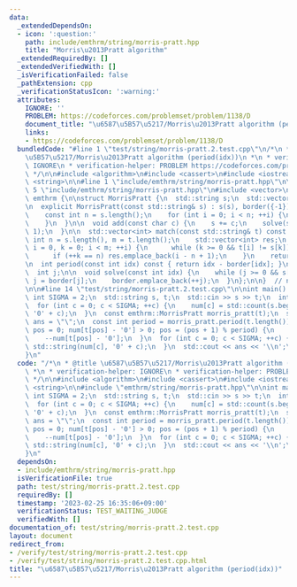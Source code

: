 ```yaml
---
data:
  _extendedDependsOn:
  - icon: ':question:'
    path: include/emthrm/string/morris-pratt.hpp
    title: "Morris\u2013Pratt algorithm"
  _extendedRequiredBy: []
  _extendedVerifiedWith: []
  _isVerificationFailed: false
  _pathExtension: cpp
  _verificationStatusIcon: ':warning:'
  attributes:
    IGNORE: ''
    PROBLEM: https://codeforces.com/problemset/problem/1138/D
    document_title: "\u6587\u5B57\u5217/Morris\u2013Pratt algorithm (period(idx))"
    links:
    - https://codeforces.com/problemset/problem/1138/D
  bundledCode: "#line 1 \"test/string/morris-pratt.2.test.cpp\"\n/*\n * @title \u6587\
    \u5B57\u5217/Morris\u2013Pratt algorithm (period(idx))\n *\n * verification-helper:\
    \ IGNORE\n * verification-helper: PROBLEM https://codeforces.com/problemset/problem/1138/D\n\
    \ */\n\n#include <algorithm>\n#include <cassert>\n#include <iostream>\n#include\
    \ <string>\n\n#line 1 \"include/emthrm/string/morris-pratt.hpp\"\n\n\n\n#line\
    \ 5 \"include/emthrm/string/morris-pratt.hpp\"\n#include <vector>\n\nnamespace\
    \ emthrm {\n\nstruct MorrisPratt {\n  std::string s;\n  std::vector<int> border;\n\
    \n  explicit MorrisPratt(const std::string& s) : s(s), border({-1}), j(-1) {\n\
    \    const int n = s.length();\n    for (int i = 0; i < n; ++i) {\n      solve(i);\n\
    \    }\n  }\n\n  void add(const char c) {\n    s += c;\n    solve(s.length() -\
    \ 1);\n  }\n\n  std::vector<int> match(const std::string& t) const {\n    const\
    \ int n = s.length(), m = t.length();\n    std::vector<int> res;\n    for (int\
    \ i = 0, k = 0; i < m; ++i) {\n      while (k >= 0 && t[i] != s[k]) k = border[k];\n\
    \      if (++k == n) res.emplace_back(i - n + 1);\n    }\n    return res;\n  }\n\
    \n  int period(const int idx) const { return idx - border[idx]; }\n\n private:\n\
    \  int j;\n\n  void solve(const int idx) {\n    while (j >= 0 && s[idx] != s[j])\
    \ j = border[j];\n    border.emplace_back(++j);\n  }\n};\n\n}  // namespace emthrm\n\
    \n\n#line 14 \"test/string/morris-pratt.2.test.cpp\"\n\nint main() {\n  constexpr\
    \ int SIGMA = 2;\n  std::string s, t;\n  std::cin >> s >> t;\n  int num[2];\n\
    \  for (int c = 0; c < SIGMA; ++c) {\n    num[c] = std::count(s.begin(), s.end(),\
    \ '0' + c);\n  }\n  const emthrm::MorrisPratt morris_pratt(t);\n  std::string\
    \ ans = \"\";\n  const int period = morris_pratt.period(t.length());\n  for (int\
    \ pos = 0; num[t[pos] - '0'] > 0; pos = (pos + 1) % period) {\n    ans += t[pos];\n\
    \    --num[t[pos] - '0'];\n  }\n  for (int c = 0; c < SIGMA; ++c) {\n    ans +=\
    \ std::string(num[c], '0' + c);\n  }\n  std::cout << ans << '\\n';\n  return 0;\n\
    }\n"
  code: "/*\n * @title \u6587\u5B57\u5217/Morris\u2013Pratt algorithm (period(idx))\n\
    \ *\n * verification-helper: IGNORE\n * verification-helper: PROBLEM https://codeforces.com/problemset/problem/1138/D\n\
    \ */\n\n#include <algorithm>\n#include <cassert>\n#include <iostream>\n#include\
    \ <string>\n\n#include \"emthrm/string/morris-pratt.hpp\"\n\nint main() {\n  constexpr\
    \ int SIGMA = 2;\n  std::string s, t;\n  std::cin >> s >> t;\n  int num[2];\n\
    \  for (int c = 0; c < SIGMA; ++c) {\n    num[c] = std::count(s.begin(), s.end(),\
    \ '0' + c);\n  }\n  const emthrm::MorrisPratt morris_pratt(t);\n  std::string\
    \ ans = \"\";\n  const int period = morris_pratt.period(t.length());\n  for (int\
    \ pos = 0; num[t[pos] - '0'] > 0; pos = (pos + 1) % period) {\n    ans += t[pos];\n\
    \    --num[t[pos] - '0'];\n  }\n  for (int c = 0; c < SIGMA; ++c) {\n    ans +=\
    \ std::string(num[c], '0' + c);\n  }\n  std::cout << ans << '\\n';\n  return 0;\n\
    }\n"
  dependsOn:
  - include/emthrm/string/morris-pratt.hpp
  isVerificationFile: true
  path: test/string/morris-pratt.2.test.cpp
  requiredBy: []
  timestamp: '2023-02-25 16:35:06+09:00'
  verificationStatus: TEST_WAITING_JUDGE
  verifiedWith: []
documentation_of: test/string/morris-pratt.2.test.cpp
layout: document
redirect_from:
- /verify/test/string/morris-pratt.2.test.cpp
- /verify/test/string/morris-pratt.2.test.cpp.html
title: "\u6587\u5B57\u5217/Morris\u2013Pratt algorithm (period(idx))"
---
```

